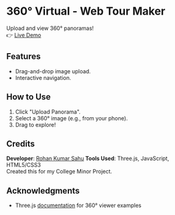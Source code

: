 # 360° Virtual - Web Tour Maker

Upload and view 360° panoramas!  
👉 [Live Demo](https://thunderrohannn.github.io/360V-WebTourMaker/)  

## Features  
- Drag-and-drop image upload.  
- Interactive navigation.  

## How to Use  
1. Click "Upload Panorama".  
2. Select a 360° image (e.g., from your phone).  
3. Drag to explore!

## Credits
**Developer**: [Rohan Kumar Sahu](https://github.com/thunderrohannn)
**Tools Used**: Three.js, JavaScript, HTML5/CSS3  
Created this for my College Minor Project.

## Acknowledgments
- Three.js [documentation](https://threejs.org/docs/) for 360° viewer examples
